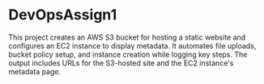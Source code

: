 # DevOpsAssign1
This project creates an AWS S3 bucket for hosting a static website and configures an EC2 instance to display metadata. It automates file uploads, bucket policy setup, and instance creation while logging key steps. The output includes URLs for the S3-hosted site and the EC2 instance's metadata page.
